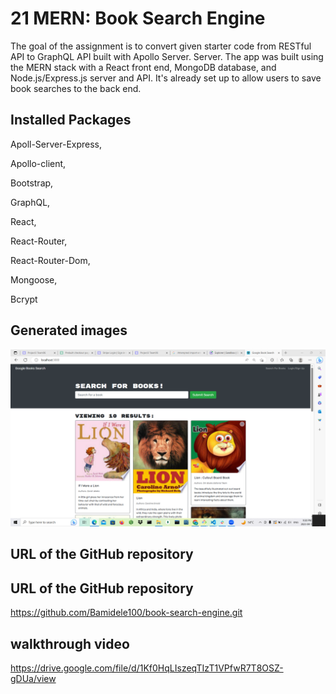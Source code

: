 # 21 MERN: Book Search Engine

The goal of the assignment is to convert given starter code from RESTful API to GraphQL API built with Apollo Server. Server. The app was built using the MERN stack with a React front end, MongoDB database, and Node.js/Express.js server and API. It's already set up to allow users to save book searches to the back end.

## Installed Packages

Apoll-Server-Express,

Apollo-client,

Bootstrap,

GraphQL,

React,

React-Router,

React-Router-Dom,

Mongoose,

Bcrypt

## Generated images

![alt text](./Assets/images/Image1.png)

## URL of the GitHub repository

## URL of the GitHub repository

https://github.com/Bamidele100/book-search-engine.git

## walkthrough video

https://drive.google.com/file/d/1Kf0HqLIszeqTIzT1VPfwR7T8OSZ-gDUa/view